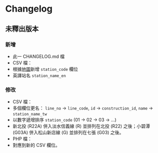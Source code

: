 # Changelog

## 未釋出版本

### 新增
- 此一 CHANGELOG.md 檔
- CSV 檔：
 - 根據[地圖](http://www.metro.taipei/public/Attachment/641115315528.jpg)新增 `station_code` 欄位
 - 英譯站名 `station_name_en`
 
### 修改
- CSV 檔：
 - 多個欄位更名： `line_no` -> `line_code`, `id` -> `construction_id`, `name` -> `station_name_tw`
 - 以數字遞增排序 `station_code` (01 -> 02 -> 03 -> ...)
 - 新北投 (R22A) 併入淡水信義線 (R) 並排列在北投 (R22) 之後；小碧潭 (G03A) 併入松山新店線 (G) 並排列在七張 (G03) 之後。
- PHP 檔：
 - 對應到新的 CSV 欄位。

